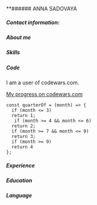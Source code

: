 **###### ANNA SADOVAYA
##### Contact information:

##### About me
##### Skills
##### Code
I am a user of codewars.com. 

[My progress on codewars.com](https://www.codewars.com/users/rsschool_996a9d6e82893a5c) 

```
const quarterOf = (month) => {
  if (month <= 3)
  return 1;
   if (month >= 4 && month <= 6)
  return 2;
  if (month >= 7 && month <= 9)
  return 3;
  if (month >= 9)
  return 4
};
```
##### Experience
##### Education

##### Language
